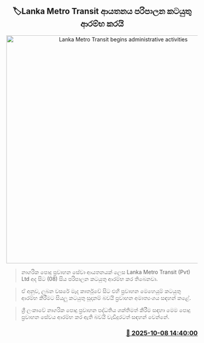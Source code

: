 <p align='center'><b><h2 align='center' title='Lanka Metro Transit begins administrative activities'>🏷Lanka Metro Transit ආයතනය පරිපාලන කටයුතු ආරම්භ කරයි</h2></b></p>
<p align='center'><img src='https://helakuru.sgp1.cdn.digitaloceanspaces.com/esana/images/lib/metro-lkr-j.jpg' width='600' alt='Lanka Metro Transit begins administrative activities'></p>

> නාගරික පොදු ප්‍රවාහන සේවා ආයතනයක් ලෙස Lanka Metro Transit (Pvt) Ltd අද සිට (08) සිය පරිපාලන කටයුතු ආරම්භ කර තිබෙනවා.

> ඒ අනුව, ලබන වසරේ මැද කාර්තුවේ සිට එහි ප්‍රවාහන මෙහෙයුම් කටයුතු ආරම්භ කිරීමට සියලු කටයුතු සූදානම් බවයි ප්‍රවාහන අමාත්‍යංශය සඳහන් කළේ.

> ශ්‍රී ලංකාවේ නාගරික පොදු ප්‍රවාහන පද්ධතිය ශක්තිමත් කිරීම සඳහා මෙම පොදු ප්‍රවාහන සේවය ආරම්භ කර ඇති බවයි වැඩිදුරටත් සඳහන් වෙන්නේ.



<h3 align='right'><a href='https://www.helakuru.lk/esana/p/114310/'>📅 2025-10-08 14:40:00</a></h3>

